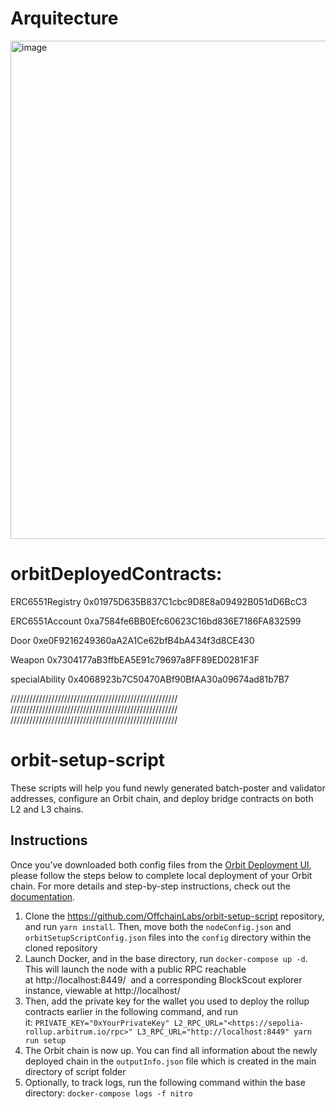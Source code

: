 # Arquitecture

<img width="797" alt="image" src="https://github.com/Kanoopz/ethDenver24/assets/43384993/1eb76f35-61a9-4248-8c08-ed14681ea52e">


# orbitDeployedContracts:

ERC6551Registry
	0x01975D635B837C1cbc9D8E8a09492B051dD6BcC3

 
ERC6551Account
	0xa7584fe6BB0Efc60623C16bd836E7186FA832599

Door
	0xe0F9216249360aA2A1Ce62bfB4bA434f3d8CE430
 
Weapon
	0x7304177aB3ffbEA5E91c79697a8FF89ED0281F3F
 
specialAbility
	0x4068923b7C50470ABf90BfAA30a09674ad81b7B7
	
/////////////////////////////////////////////////////
/////////////////////////////////////////////////////
/////////////////////////////////////////////////////

# orbit-setup-script

These scripts will help you fund newly generated batch-poster and validator addresses, configure an Orbit chain, and deploy bridge contracts on both L2 and L3 chains.

## Instructions

Once you’ve downloaded both config files from the [Orbit Deployment UI](https://orbit.arbitrum.io/), please follow the steps below to complete local deployment of your Orbit chain. For more details and step-by-step instructions, check out the [documentation](https://developer.arbitrum.io/launch-orbit-chain/orbit-quickstart).

1. Clone the https://github.com/OffchainLabs/orbit-setup-script repository, and run `yarn install`. Then, move both the `nodeConfig.json` and `orbitSetupScriptConfig.json` files into the `config` directory within the cloned repository
2. Launch Docker, and in the base directory, run `docker-compose up -d`. This will launch the node with a public RPC reachable at http://localhost:8449/  and a corresponding BlockScout explorer instance, viewable at http://localhost/
3. Then, add the private key for the wallet you used to deploy the rollup contracts earlier in the following command, and run it: `PRIVATE_KEY="0xYourPrivateKey" L2_RPC_URL="<https://sepolia-rollup.arbitrum.io/rpc>" L3_RPC_URL="http://localhost:8449" yarn run setup`
4. The Orbit chain is now up. You can find all information about the newly deployed chain in the `outputInfo.json` file which is created in the main directory of script folder
5. Optionally, to track logs, run the following command within the base directory: `docker-compose logs -f nitro`

